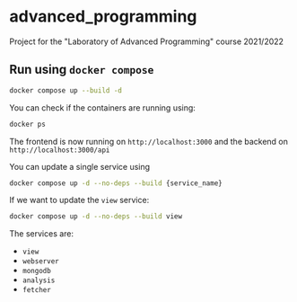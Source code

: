 # advanced_programming

Project for the "Laboratory of Advanced Programming" course 2021/2022

## Run using `docker compose`

```bash
docker compose up --build -d
```

You can check if the containers are running using:

```bash
docker ps
```

The frontend is now running on `http://localhost:3000` and the backend on `http://localhost:3000/api`

You can update a single service using

```bash
docker compose up -d --no-deps --build {service_name}
```

If we want to update the `view` service:

```bash
docker compose up -d --no-deps --build view
```

The services are:

* `view`
* `webserver`
* `mongodb`
* `analysis`
* `fetcher`
